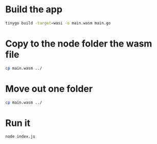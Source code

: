 # Build the app 

```bash
tinygo build -target=wasi -o main.wasm main.go
```

# Copy to the node folder the wasm file
```bash
cp main.wasm ../
```

# Move out one folder
```bash
cp main.wasm ../
```

# Run it

```bash
node index.js
```
